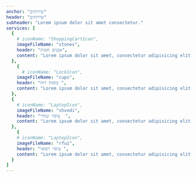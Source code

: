 ```yaml
---
anchor: "שירותים"
header: "שירותים"
subheader: "Lorem ipsum dolor sit amet consectetur."
services: [
  {
    # iconName: "ShoppingCartIcon",
    imageFileName: "stones",
    header: "אבנים חמות",
    content: "Lorem ipsum dolor sit amet, consectetur adipisicing elit. Minima maxime quam architecto quo inventore harum ex magni, dicta impedit."
  },
    {
      # iconName: "LockIcon",
    imageFileName: "cups",
    header: "כוסות רוח ",
    content: "Lorem ipsum dolor sit amet, consectetur adipisicing elit. Minima maxime quam architecto quo inventore harum ex magni, dicta impedit."
  },
  {
    # iconName: "LaptopIcon",
    imageFileName: "shvedi",
    header: "עיסוי שוודי  ",
    content: "Lorem ipsum dolor sit amet, consectetur adipisicing elit. Minima maxime quam architecto quo inventore harum ex magni, dicta impedit."
  },
    {
    # iconName: "LaptopIcon",
    imageFileName: "rfui",
    header: "עיסוי רפואי ",
    content: "Lorem ipsum dolor sit amet, consectetur adipisicing elit. Minima maxime quam architecto quo inventore harum ex magni, dicta impedit."
  }
]
---
```

